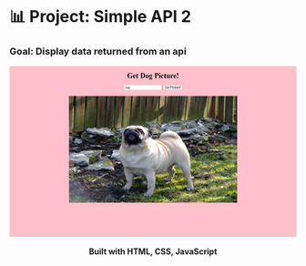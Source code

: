 # 📊 Project: Simple API 2

### Goal: Display data returned from an api
<p align="center"><img src="css/dog.png" height=300px></p>
<p align="center"><strong>Built with HTML, CSS, JavaScript</strong></p>


